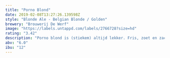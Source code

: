 ```yaml
---
title: "Porno Blond"
date: 2019-02-08T13:27:26.139598Z
style: "Blonde Ale - Belgian Blonde / Golden"
brewery: "Brouwerij De Werf"
image: "https://labels.untappd.com/labels/2766728?size=hd"
rating: "3.42"
description: "Porno blond is (stiekem) altijd lekker. Fris, zoet en zacht. Noem het een guilty pleasure. Noem het een tikkeltje ordinair. wij noem het gewoon een geil biertje. Proost!"
abv: "6.0"
ibu: "12"
---
```

